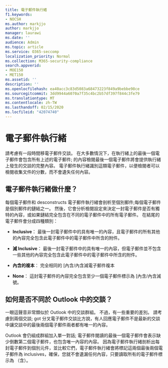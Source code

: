 ```yaml
---
title: 電子郵件執行緒
f1.keywords:
- NOCSH
ms.author: markjjo
author: markjjo
manager: laurawi
ms.date: ''
audience: Admin
ms.topic: article
ms.service: O365-seccomp
localization_priority: Normal
ms.collection: M365-security-compliance
search.appverid:
- MOE150
- MET150
ms.assetid: ''
description: ''
ms.openlocfilehash: ea40acc3c83d5083a68473223f849a9bebbe98ce
ms.sourcegitcommit: 3dd9944a6070a7f35c4bc2b57df397f844c3fe79
ms.translationtype: MT
ms.contentlocale: zh-TW
ms.lasthandoff: 02/15/2020
ms.locfileid: "42074740"
---
```

# <a name="email-threading"></a>電子郵件執行緒

請考慮有一段時間移電子郵件交談。 在大多數情況下，在執行緒上的最後一個電子郵件會包含所有上述的電子郵件; 的內容檢閱最後一個電子郵件將會提供執行緒上發生的交談的完整內容。 電子郵件執行緒識別這類電子郵件，以便檢閱者可以檢閱收集文件的分數，而不會遺失任何內容。

## <a name="what-does-email-threading-do"></a>電子郵件執行緒做什麼？

每個電子郵件和 desconstructs 電子郵件執行緒會剖析至個別郵件;每個電子郵件是個別郵件的鏈結之一。 然後，它會分析檢閱設定來決定一封電子郵件是否有獨特的內容，或如果鏈結完全包含在不同的電子郵件中的所有電子郵件。 在結尾的電子郵件會分成四種類別：

- **Inclusive**： 最後一封電子郵件中的具有唯一的內容，且電子郵件的所有其他的內容完全包含此電子郵件中的電子郵件中所含的附件。


- **減 Inclusive**： 最後一封電子郵件中的具有唯一的內容，但電子郵件並不包含一些其他的內容完全包含此電子郵件中的電子郵件中所含的附件。

- **內含的複本**： 完全相同的 [內含/內含減電子郵件複本

- **None**： 這封電子郵件的內容完全包含至少一個電子郵件標示為 [內含/內含減號。

## <a name="how-is-it-different-from-conversations-in-outlook"></a>如何是否不同於 Outlook 中的交談？
一眼這聲音非常類似於 Outlook 中的交談群組。 不過，有一些重要的差別。 請考慮到兩個交談; got 分叉電子郵件交談比方說，有人回應電子郵件不是最新的交談中讓交談中的最後兩個電子郵件兩者都有唯一的內容。

Outlook 會仍組成群組加入單一對話; 電子郵件閱讀的最後一個電子郵件會表示缺少倒數第二個電子郵件，也包含唯一內容的內容。 因為電子郵件執行緒剖析出每封電子郵件到個別元件，並比較它們，電子郵件執行緒會將標記這兩個最後兩個電子郵件為 inclusives，確保，您就不會遺漏任何內容，只要讀取所有的電子郵件標示為 （含）。
